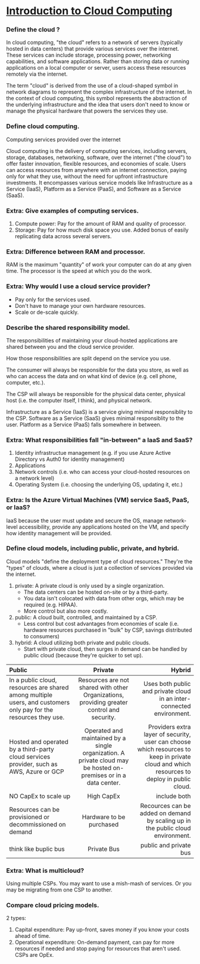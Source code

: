 # <u>Introduction to Cloud Computing</u>

### Define the cloud ?
In cloud computing, "the cloud" refers to a network of servers (typically hosted in data centers) that provide various services over the internet. These services can include storage, processing power, networking capabilities, and software applications. Rather than storing data or running applications on a local computer or server, users access these resources remotely via the internet.

The term "cloud" is derived from the use of a cloud-shaped symbol in network diagrams to represent the complex infrastructure of the internet. In the context of cloud computing, this symbol represents the abstraction of the underlying infrastructure and the idea that users don't need to know or manage the physical hardware that powers the services they use.

### Define cloud computing.
Computing services provided over the internet

Cloud computing is the delivery of computing services, including servers, storage, databases, networking, software, over the internet ("the cloud") to offer faster innovation, flexible resources, and economies of scale. Users can access resources from anywhere with an internet connection, paying only for what they use, without the need for upfront infrastructure investments. It encompasses various service models like Infrastructure as a Service (IaaS), Platform as a Service (PaaS), and Software as a Service (SaaS).

### Extra: Give examples of computing services.
1. Compute power: Pay for the amount of RAM and quality of processor.
2. Storage: Pay for how much disk space you use. Added bonus of easily replicating data across several servers.

### Extra: Difference between RAM and processor.
RAM is the maximum "quantity" of work your computer can do at any given time. The processor is the speed at which you do the work.

### Extra: Why would I use a cloud service provider?
* Pay only for the services used.
* Don't have to manage your own hardware resources.
* Scale or de-scale quickly.

### Describe the shared responsibility model.
The responsibilities of maintaining your cloud-hosted applications are shared between you and the cloud service provider.

How those responsibilities are split depend on the service you use.

The consumer will always be responsible for the data you store, as well as who can access the data and on what kind of device (e.g. cell phone, computer, etc.).

The CSP will always be responsible for the physical data center, physical host (i.e. the computer itself, I think), and physical network.

Infrastructure as a Service (IaaS) is a service giving minimal responsiblity to the CSP.
Software as a Service (SaaS) gives minimal responsiblity to the user.
Platform as a Service (PaaS) falls somewhere in between.

### Extra: What responsibilities fall "in-between" a IaaS and SaaS?
1. Identity infrastructue management (e.g. if you use Azure Active Directory vs Auth0 for identity management)
2. Applications
3. Network controls (i.e. who can access your cloud-hosted resources on a network level)
4. Operating System (i.e. choosing the underlying OS, updating it, etc.)
   
### Extra: Is the Azure Virtual Machines (VM) service SaaS, PaaS, or IaaS?
IaaS because the user must update and secure the OS, manage network-level accessibility, provide any applications hosted on the VM, and specify how identity management will be provided.

### Define cloud models, including public, private, and hybrid.
Cloud models "define the deployment type of cloud resources." They're the "types" of clouds, where a cloud is just a collection of services provided via the internet.

1. private: A private cloud is only used by a single organization.
   * The data centers can be hosted on-site or by a third-party.
   * You data isn't colocated with data from other orgs, which may be required (e.g. HIPAA).
   * More control but also more costly.
2. public: A cloud built, controlled, and maintained by a CSP.
   * Less control but cost advantages from economies of scale (i.e. hardware resources purchased in "bulk" by CSP, savings distributed to consumers)
3. hybrid: A cloud utilizing both private and public clouds.
   * Start with private cloud, then surges in demand can be handled by public cloud (because they're quicker to set up).

| Public       | Private | Hybrid |
|:------------ |:--------------:| -------------:|
| In a public cloud, resources are shared among multiple users, and customers only pay for the resources they use.| Resources are not shared with other Organizations, providing greater control and security.         | Uses both public and private cloud in an inter-connected environment.         |
| Hosted and operated by a third-party cloud services provider, such as AWS, Azure or GCP          | Operated and maintained by a single organization. A private cloud may be hosted on-premises or in a data center.         | Providers extra layer of security, user can choose which resources to keep in private cloud and which resources to deploy in public cloud.         |
| NO CapEx to scale up         | High CapEx        | include both        |
| Resources can be provisioned or decommissioned on demand         | Hardware to be purchased        | Recources can be added on demand by scaling up in the public cloud environment.        |
| think like buplic bus         | Private Bus         | public and private bus        |

### Extra: What is multicloud?
Using multiple CSPs. You may want to use a mish-mash of services. Or you may be migrating from one CSP to another.

### Compare cloud pricing models.
2 types:
 1. Capital expenditure: Pay up-front, saves money if you know your costs ahead of time.
2. Operational expenditure: On-demand payment, can pay for more resources if needed and stop paying for resources that aren't used.
CSPs are OpEx.
